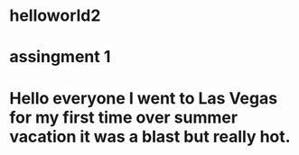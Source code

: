 # helloworld2
# assingment 1 
# Hello everyone I went to Las Vegas for my first time over summer vacation it was a blast but really hot. 
